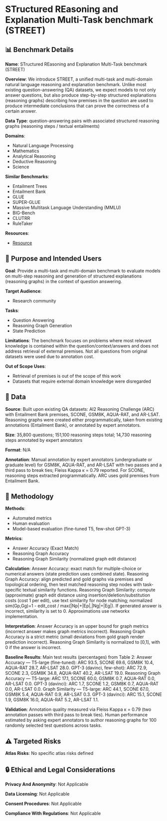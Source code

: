 # STructured REasoning and Explanation Multi-Task benchmark (STREET)

## 📊 Benchmark Details

**Name**: STructured REasoning and Explanation Multi-Task benchmark (STREET)

**Overview**: We introduce STREET, a unified multi-task and multi-domain natural language reasoning and explanation benchmark. Unlike most existing question-answering (QA) datasets, we expect models to not only answer questions, but also produce step-by-step structured explanations (reasoning graphs) describing how premises in the question are used to produce intermediate conclusions that can prove the correctness of a certain answer.

**Data Type**: question-answering pairs with associated structured reasoning graphs (reasoning steps / textual entailments)

**Domains**:
- Natural Language Processing
- Mathematics
- Analytical Reasoning
- Deductive Reasoning
- Science

**Similar Benchmarks**:
- Entailment Trees
- Entailment Bank
- GLUE
- SUPER-GLUE
- Massive Multitask Language Understanding (MMLU)
- BIG-Bench
- CLUTRR
- RuleTaker

**Resources**:
- [Resource](N/A)

## 🎯 Purpose and Intended Users

**Goal**: Provide a multi-task and multi-domain benchmark to evaluate models on multi-step reasoning and generation of structured explanations (reasoning graphs) in the context of question answering.

**Target Audience**:
- Research community

**Tasks**:
- Question Answering
- Reasoning Graph Generation
- State Prediction

**Limitations**: The benchmark focuses on problems where most relevant knowledge is contained within the question/context/answers and does not address retrieval of external premises. Not all questions from original datasets were used due to annotation cost.

**Out of Scope Uses**:
- Retrieval of premises is out of the scope of this work
- Datasets that require external domain knowledge were disregarded

## 💾 Data

**Source**: Built upon existing QA datasets: AI2 Reasoning Challenge (ARC) with Entailment Bank premises, SCONE, GSM8K, AQUA-RAT, and AR-LSAT. Reasoning graphs were created either programmatically, taken from existing annotations (Entailment Bank), or annotated by expert annotators.

**Size**: 35,800 questions; 151,100 reasoning steps total; 14,730 reasoning steps annotated by expert annotators

**Format**: N/A

**Annotation**: Manual annotation by expert annotators (undergraduate or graduate level) for GSM8K, AQUA-RAT, and AR-LSAT with two passes and a third pass to break ties; Fleiss Kappa κ = 0.79 reported. For SCONE, reasoning steps extracted programmatically. ARC uses gold premises from Entailment Bank.

## 🔬 Methodology

**Methods**:
- Automated metrics
- Human evaluation
- Model-based evaluation (fine-tuned T5, few-shot GPT-3)

**Metrics**:
- Answer Accuracy (Exact Match)
- Reasoning Graph Accuracy
- Reasoning Graph Similarity (normalized graph edit distance)

**Calculation**: Answer Accuracy: exact match for multiple-choice or numerical answers (state prediction uses combined state). Reasoning Graph Accuracy: align predicted and gold graphs via premises and topological ordering, then test matched reasoning step nodes with task-specific textual similarity functions. Reasoning Graph Similarity: compute (approximate) graph edit distance using insertion/deletion/substitution costs (cost 1 per edit), use text similarity for node matching; normalized sim(Gp,Gg)=1 - edit_cost / max(|Np|+|Ep|,|Ng|+|Eg|). If generated answer is incorrect, similarity is set to 0. Approximations use networkx implementation.

**Interpretation**: Answer Accuracy is an upper bound for graph metrics (incorrect answer makes graph metrics incorrect). Reasoning Graph Accuracy is a strict metric (small deviations from gold graph render prediction incorrect). Reasoning Graph Similarity is normalized to [0,1], with 0 if the answer is incorrect.

**Baseline Results**: Main test results (percentages) from Table 2: Answer Accuracy — T5-large (fine-tuned): ARC 93.5, SCONE 69.6, GSM8K 10.4, AQUA-RAT 28.7, AR-LSAT 28.0. GPT-3 (davinci, few-shot): ARC 72.9, SCONE 2.3, GSM8K 34.8, AQUA-RAT 40.2, AR-LSAT 19.0. Reasoning Graph Accuracy — T5-large: ARC 17.1, SCONE 60.0, GSM8K 0.7, AQUA-RAT 0.0, AR-LSAT 0.0. GPT-3 (davinci): ARC 1.7, SCONE 1.2, GSM8K 0.7, AQUA-RAT 0.0, AR-LSAT 0.0. Graph Similarity — T5-large: ARC 44.1, SCONE 67.0, GSM8K 5.4, AQUA-RAT 0.9, AR-LSAT 0.3. GPT-3 (davinci): ARC 15.1, SCONE 1.9, GSM8K 16.0, AQUA-RAT 5.2, AR-LSAT 1.1.

**Validation**: Annotation quality measured via Fleiss Kappa κ = 0.79 (two annotation passes with third pass to break ties). Human performance estimated by asking expert annotators to author reasoning graphs for 100 randomly selected test questions across tasks.

## ⚠️ Targeted Risks

**Atlas Risks**:
No specific atlas risks defined

## 🔒 Ethical and Legal Considerations

**Privacy And Anonymity**: Not Applicable

**Data Licensing**: Not Applicable

**Consent Procedures**: Not Applicable

**Compliance With Regulations**: Not Applicable

